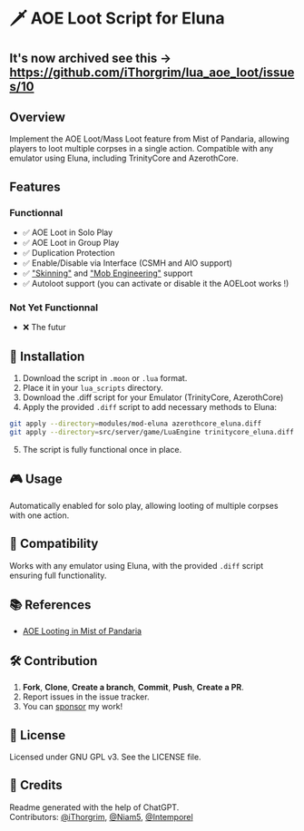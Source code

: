 # 🗡️ AOE Loot Script for Eluna

## It's now archived see this -> https://github.com/iThorgrim/lua_aoe_loot/issues/10


## Overview
Implement the AOE Loot/Mass Loot feature from Mist of Pandaria, allowing players to loot multiple corpses in a single action. Compatible with any emulator using Eluna, including TrinityCore and AzerothCore.

## Features

### Functionnal
- ✅ AOE Loot in Solo Play
- ✅ AOE Loot in Group Play
- ✅ Duplication Protection
- ✅ Enable/Disable via Interface (CSMH and AIO support)
- ✅ ["Skinning"](https://wowpedia.fandom.com/wiki/Skinning) and ["Mob Engineering"](https://wowwiki-archive.fandom.com/wiki/Mob_engineering) support
- ✅ Autoloot support (you can activate or disable it the AOELoot works !)

### Not Yet Functionnal
- ❌ The futur

## 🚀 Installation

1. Download the script in `.moon` or `.lua` format.
2. Place it in your `lua_scripts` directory.
3. Download the .diff script for your Emulator (TrinityCore, AzerothCore)
4. Apply the provided `.diff` script to add necessary methods to Eluna:
```sh
git apply --directory=modules/mod-eluna azerothcore_eluna.diff
git apply --directory=src/server/game/LuaEngine trinitycore_eluna.diff
```
5. The script is fully functional once in place.

## 🎮 Usage

Automatically enabled for solo play, allowing looting of multiple corpses with one action.

## 🔄 Compatibility

Works with any emulator using Eluna, with the provided `.diff` script ensuring full functionality.

## 📚 References

- [AOE Looting in Mist of Pandaria](https://wowwiki-archive.fandom.com/wiki/Area_of_Effect_looting)

## 🛠️ Contribution

1. **Fork**, **Clone**, **Create a branch**, **Commit**, **Push**, **Create a PR**.
2. Report issues in the issue tracker.
3. You can [sponsor](https://github.com/sponsors/ithorgrim) my work!

## 📜 License

Licensed under GNU GPL v3. See the LICENSE file.

## 📝 Credits

Readme generated with the help of ChatGPT.  
Contributors: [@iThorgrim](https://github.com/iThorgrim), [@Niam5](https://github.com/Niam5), [@Intemporel](https://github.com/Intemporel)
